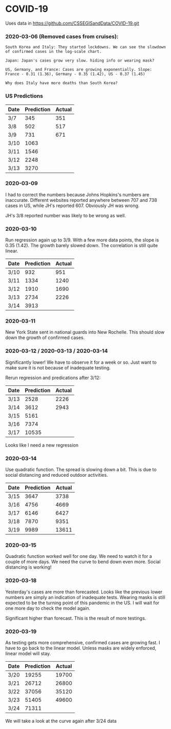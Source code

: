 # COVID-19

Uses data in https://github.com/CSSEGISandData/COVID-19.git

### 2020-03-06 (Removed cases from cruises):

    South Korea and Italy: They started lockdowns. We can see the slowdown of confirmed cases in the log-scale chart.
  
    Japan: Japan's cases grow very slow. hiding info or wearing mask?
  
    US, Germany, and France: Cases are growing exponentially. Slope: France - 0.31 (1.36), Germany - 0.35 (1.42), US - 0.37 (1.45)

    Why does Italy have more deaths than South Korea?

### US Predictions

|Date | Prediction | Actual |
|-----|------------|--------|
|3/7  |   345      |  351   | (Total 67 from boats)
|3/8  |   502      |  517   | (Total 67 from boats)
|3/9  |   731      |  671   | (Total 67 from boats)
|3/10 |   1063     |        
|3/11 |   1546     |        
|3/12 |   2248     |        
|3/13 |   3270     |        


### 2020-03-09

I had to correct the numbers because Johns Hopkins's numbers are inaccurate. Different websites reported anywhere between 707 and 738 cases in US, while JH's reported 607. Obviously JH was wrong.

JH's 3/8 reported number was likely to be wrong as well.

### 2020-03-10

Run regression again up to 3/9. With a few more data points, the slope is 0.35 (1.42). The growth barely slowed down. The correlation is still quite linear.

|Date | Prediction | Actual |
|-----|------------|--------|
|3/10 |   932      |   951  |
|3/11 |   1334     |   1240 |
|3/12 |   1910     |   1690 |
|3/13 |   2734     |   2226 |
|3/14 |   3913     |     

### 2020-03-11

New York State sent in national guards into New Rochelle. This should slow down the growth of confirmed cases.

### 2020-03-12 / 2020-03-13 / 2020-03-14

Significantly lower! We have to observe it for a week or so. Just want to make sure it is not because of inadequate testing.

Rerun regression and predications after 3/12:

|Date | Prediction | Actual |
|-----|------------|--------|
|3/13 |   2528     |   2226 |
|3/14 |   3612     |   2943 |
|3/15 |   5161     |    |
|3/16 |   7374     |    |
|3/17 |   10535    |

Looks like I need a new regression

### 2020-03-14

Use quadratic function. The spread is slowing down a bit. This is due to social distancing and reduced outdoor activities.

|Date | Prediction | Actual |
|-----|------------|--------|
|3/15 |   3647     |  3738  |
|3/16 |   4756     |  4669  |
|3/17 |   6146     |  6427  |
|3/18 |   7870     |  9351  |
|3/19 |   9989     | 13611  |

### 2020-03-15

Quadratic function worked well for one day. We need to watch it for a couple of more days. We need the curve to bend down even more. Social distancing is working!

### 2020-03-18

Yesterday's cases are more than forecasted. Looks like the previous lower numbers are simply an indication of inadequate tests. Wearing masks is still expected to be the turning point of this pandemic in the US. I will wait for one more day to check the model again.

Significant higher than forecast. This is the result of more testings.

### 2020-03-19

As testing gets more comprehensive, confirmed cases are growing fast. I have to go back to the linear model. Unless masks are widely enforced, linear model will stay.

|Date | Prediction | Actual |
|-----|------------|--------|
|3/20 |   19255    |  19700 |
|3/21 |   26712    |  26800 |
|3/22 |   37056    |  35120 |
|3/23 |   51405    |  49600 |
|3/24 |   71311    |

We will take a look at the curve again after 3/24 data
